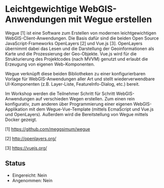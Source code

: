 # Leichtgewichtige WebGIS-Anwendungen mit Wegue erstellen

Wegue [1] ist eine Software zum Erstellen von modernen leichtgewichtigen WebGIS-Client-Anwendungen. Die Basis dafür sind die beiden Open Source JavaScript-Frameworks OpenLayers [2] und Vue.js [3]. OpenLayers übernimmt dabei das Lesen und die Darstellung der Geoinformationen als Karte und die Prozessierung der Geo-Objekte. Vue.js wird für die Strukturierung des Projektcodes (nach MVVM) genutzt und erlaubt die Erzeugung von eigenen Web-Komponenten.

Wegue verknüpft diese beiden Bibliotheken zu einer konfigurierbaren Vorlage für WebGIS-Anwendungen aller Art und stellt wiederverwendbare UI-Komponenten (z.B. Layer-Liste, FeatureInfo-Dialog, etc.) bereit.

Im Workshop werden die Teilnehmer Schritt für Schritt WebGIS-Anwendungen auf verschieden Wegen erstellen. Zum einen rein konfigurativ, zum anderen über Programmierung einer eigenen WebGIS-Applikation mit dem Wegue-Vue-Template (mittels EcmaScript und Vue.js und OpenLayers).
Außerdem wird die Bereitstellung von Wegue mittels Docker gezeigt.

[1] https://github.com/meggsimum/wegue

[2] http://openlayers.org/

[3] https://vuejs.org/

## Status
  - Eingereicht: Nein
  - Angenommen: Nein

